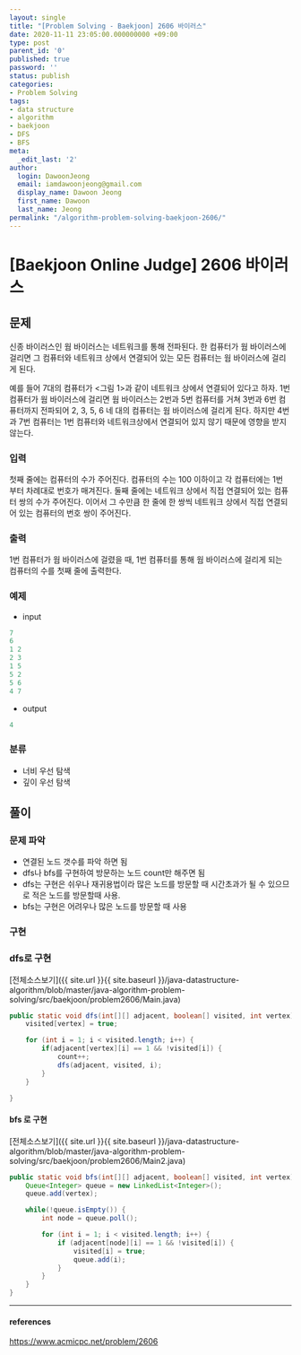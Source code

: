 ```yaml
---
layout: single
title: "[Problem Solving - Baekjoon] 2606 바이러스"
date: 2020-11-11 23:05:00.000000000 +09:00
type: post
parent_id: '0'
published: true
password: ''
status: publish
categories:
- Problem Solving
tags:
- data structure
- algorithm
- baekjoon
- DFS
- BFS
meta:
  _edit_last: '2'
author:
  login: DawoonJeong
  email: iamdawoonjeong@gmail.com
  display_name: Dawoon Jeong
  first_name: Dawoon
  last_name: Jeong
permalink: "/algorithm-problem-solving-baekjoon-2606/"
---
```

# [Baekjoon Online Judge] 2606 바이러스

## 문제
신종 바이러스인 웜 바이러스는 네트워크를 통해 전파된다. 한 컴퓨터가 웜 바이러스에 걸리면 그 컴퓨터와 네트워크 상에서 연결되어 있는 모든 컴퓨터는 웜 바이러스에 걸리게 된다.

예를 들어 7대의 컴퓨터가 <그림 1>과 같이 네트워크 상에서 연결되어 있다고 하자. 1번 컴퓨터가 웜 바이러스에 걸리면 웜 바이러스는 2번과 5번 컴퓨터를 거쳐 3번과 6번 컴퓨터까지 전파되어 2, 3, 5, 6 네 대의 컴퓨터는 웜 바이러스에 걸리게 된다. 하지만 4번과 7번 컴퓨터는 1번 컴퓨터와 네트워크상에서 연결되어 있지 않기 때문에 영향을 받지 않는다.

### 입력
첫째 줄에는 컴퓨터의 수가 주어진다. 컴퓨터의 수는 100 이하이고 각 컴퓨터에는 1번 부터 차례대로 번호가 매겨진다. 둘째 줄에는 네트워크 상에서 직접 연결되어 있는 컴퓨터 쌍의 수가 주어진다. 이어서 그 수만큼 한 줄에 한 쌍씩 네트워크 상에서 직접 연결되어 있는 컴퓨터의 번호 쌍이 주어진다.

### 출력
1번 컴퓨터가 웜 바이러스에 걸렸을 때, 1번 컴퓨터를 통해 웜 바이러스에 걸리게 되는 컴퓨터의 수를 첫째 줄에 출력한다.

### 예제

- input

```java
7
6
1 2
2 3
1 5
5 2
5 6
4 7
```

- output

```java
4
```

### 분류
- 너비 우선 탐색
- 깊이 우선 탐색

## 풀이

### 문제 파악
- 연결된 노드 갯수를 파악 하면 됨
- dfs나  bfs를 구현하여 방문하는 노드 count만 해주면 됨
- dfs는 구현은 쉬우나 재귀용법이라 많은 노드를 방문할 때 시간초과가 될 수 있으므로 적은 노드를 방문할때 사용.   
- bfs는 구현은 어려우나 많은 노드를 방문할 때 사용

### 구현

### dfs로 구현

[전체소스보기]({{ site.url }}{{ site.baseurl }}/java-datastructure-algorithm/blob/master/java-algorithm-problem-solving/src/baekjoon/problem2606/Main.java)

```java
public static void dfs(int[][] adjacent, boolean[] visited, int vertex) {
    visited[vertex] = true;

    for (int i = 1; i < visited.length; i++) {
        if(adjacent[vertex][i] == 1 && !visited[i]) {
            count++;
            dfs(adjacent, visited, i);
        }
    }

}
```

#### bfs 로 구현

[전체소스보기]({{ site.url }}{{ site.baseurl }}/java-datastructure-algorithm/blob/master/java-algorithm-problem-solving/src/baekjoon/problem2606/Main2.java)

```java
public static void bfs(int[][] adjacent, boolean[] visited, int vertex) {
    Queue<Integer> queue = new LinkedList<Integer>();
    queue.add(vertex);

    while(!queue.isEmpty()) {
        int node = queue.poll();

        for (int i = 1; i < visited.length; i++) {
            if (adjacent[node][i] == 1 && !visited[i]) {
                visited[i] = true;
                queue.add(i);
            }
        }
    }
}

```


---
#### references
<https://www.acmicpc.net/problem/2606>
